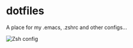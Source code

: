 # dotfiles

A place for my .emacs, .zshrc and other configs...

![Zsh config](https://github.com/da-edra/dotfiles/blob/master/.zshrc.png)
